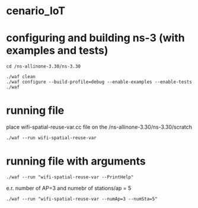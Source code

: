 # cenario_IoT
# configuring and building ns-3 (with examples and tests)
```
cd /ns-allinone-3.30/ns-3.30
```
```
./waf clean
./waf configure --build-profile=debug --enable-examples --enable-tests
./waf
```

# running file
place wifi-spatial-reuse-var.cc file on the /ns-allinone-3.30/ns-3.30/scratch
```
./waf --run wifi-spatial-reuse-var
```
# running file with arguments
```
./waf --run "wifi-spatial-reuse-var --PrintHelp"
```

e.r. number of AP=3 and numebr of stations/ap = 5
```
./waf --run "wifi-spatial-reuse-var --numAp=3 --numSta=5"
```
